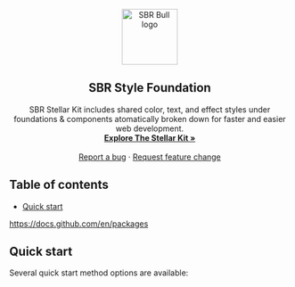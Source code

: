 <p align="center">
  <a href="https://www.sportsbookreview.com/">
    <img src="https://img.sportsbookreview.com/images/storybook/sbr-bull-logo.png?w=100" alt="SBR Bull logo" width="100">
  </a>
</p>

<h2 align="center"><strong>SBR Style Foundation</strong></h2>

<p align="center">
  SBR Stellar Kit includes shared color, text, and effect styles under foundations & components atomatically broken down for faster and easier web development.
  <br>
  <a href=""><strong>Explore The Stellar Kit »</strong></a>
  <br>
  <br>
  <a href="">Report a bug</a>
  ·
  <a href="">Request feature change</a>
</p>

## Table of contents

- [Quick start](#quick-start)

https://docs.github.com/en/packages

## Quick start

Several quick start method options are available: